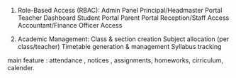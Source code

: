 1. Role-Based Access (RBAC):
Admin Panel
Principal/Headmaster Portal
Teacher Dashboard
Student Portal
Parent Portal
Reception/Staff Access
Accountant/Finance Officer Access

2. Academic Management:
Class & section creation
Subject allocation (per class/teacher)
Timetable generation & management
Syllabus tracking

main feature :
attendance , notices , assignments, homeworks, cirriculum, calender.